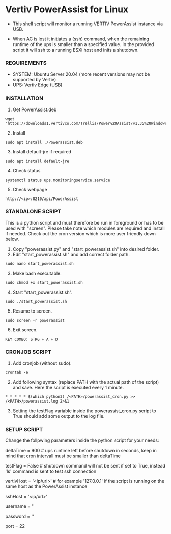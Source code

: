 # Vertiv PowerAssist for Linux
- This shell script will monitor a running VERTIV PowerAssist instance via USB.

- When AC is lost it initiates a (ssh) command, when the remaining runtime of the ups is smaller than a specified value. In the provided script it will ssh to a running ESXi host and inits a shutdown.

### REQUIREMENTS
- SYSTEM: Ubuntu Server 20.04 (more recent versions may not be supported by Vertiv)
- UPS: Vertiv Edge (USB)

### INSTALLATION
1) Get PowerAssist.deb
```
wget "https://downloads1.vertivco.com/Trellis/Power%20Assist/v1.35%20Windows%20v1.25%20Linux%20August%202021/Power%20Assist%20Linux%201.25.zip"
```
  
2) Install
```
sudo apt install ./Powerassist.deb
```

3) Install default-jre if required
```
sudo apt install default-jre
```
  
4) Check status
```
systemctl status ups.monitoringservice.service
```
  
5) Check webpage
```
http://<ip>:8210/api/PowerAssist
```

### STANDALONE SCRIPT
This is a python script and must therefore be run in foreground or has to be used with "screen". Please take note which modules are required and install if needed. Check out the cron version which is more user friendly down below.

1) Copy "powerassist.py" and "start_powerassist.sh" into desired folder.
2) Edit "start_powerassist.sh" and add correct folder path.
```
sudo nano start_powerassist.sh
```
3) Make bash executable.
```
sudo chmod +x start_powerassist.sh
```
4) Start "start_powerassist.sh".
```
sudo ./start_powerassist.sh
```
5) Resume to screen.
```
sudo screen -r powerassist
```
6) Exit screen.
```
KEY COMBO: STRG + A + D
```

### CRONJOB SCRIPT
1) Add cronjob (without sudo).
```
crontab -e
```
2) Add following syntax (replace PATH with the actual path of the script) and save. Here the script is executed every 1 minute.
```
* * * * * $(which python3) /<PATH>/powerassist_cron.py >> /<PATH>/powerassist.log 2>&1
```
3) Setting the testFlag variable inside the powerassist_cron.py script to True should add some output to the log file.


### SETUP SCRIPT
Change the follpwing parameters inside the python script for your needs:

deltaTime = 900             # ups runtime left before shutdown in seconds, keep in mind that cron intervall must be smaller than deltaTime

testFlag = False            # shutdown command will not be sent if set to True, instead 'ls' command is sent to test ssh connection

vertivHost = '<ip/url>'     # for example '127.0.0.1' if the script is running on the same host as the PowerAssist instance

sshHost = '<ip/url>'

username = '<usr ssh>'
  
password = '<pw ssh>'
 
port = 22
